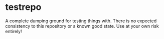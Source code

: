 # testrepo

A complete dumping ground for testing things with.  There is no expected
consistency to this repository or a known good state.  Use at your own risk
entirely!
